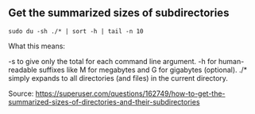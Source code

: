 ## Get the summarized sizes of subdirectories
```
sudo du -sh ./* | sort -h | tail -n 10
```

What this means:

-s to give only the total for each command line argument.
-h for human-readable suffixes like M for megabytes and G for gigabytes (optional).
./* simply expands to all directories (and files) in the current directory.

Source:
https://superuser.com/questions/162749/how-to-get-the-summarized-sizes-of-directories-and-their-subdirectories
